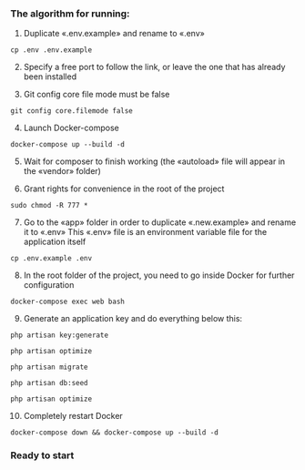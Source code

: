 ### The algorithm for running:

1. Duplicate «.env.example» and rename to «.env»
```
cp .env .env.example 
```

2. Specify a free port to follow the link, or leave the one that has already been installed


3. Git config core file mode must be false
```
git config core.filemode false
```

4. Launch Docker-compose
```
docker-compose up --build -d
```

5. Wait for composer to finish working (the «autoload» file will appear in the «vendor» folder)
 
 
6. Grant rights for convenience in the root of the project
```
sudo chmod -R 777 *
```
 
7. Go to the «app» folder in order to duplicate «.new.example» and rename it to «.env» This «.env» file is an environment variable file for the application itself
```
cp .env.example .env
```

8. In the root folder of the project, you need to go inside Docker for further configuration
```
docker-compose exec web bash
```

9. Generate an application key and do everything below this:
```
php artisan key:generate
```
```
php artisan optimize
```
```
php artisan migrate
```
```
php artisan db:seed
```
```
php artisan optimize
```

10. Completely restart Docker 
```
docker-compose down && docker-compose up --build -d
```

### Ready to start
